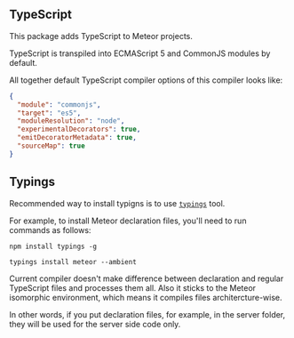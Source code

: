 ## TypeScript

This package adds TypeScript to Meteor projects.

TypeScript is transpiled into ECMAScript 5 and CommonJS modules by default.

All together default TypeScript compiler options of this compiler looks like:
````json
{
  "module": "commonjs",
  "target": "es5",
  "moduleResolution": "node",
  "experimentalDecorators": true,
  "emitDecoratorMetadata": true,
  "sourceMap": true
}
````

## Typings

Recommended way to install typigns is to use [`typings`](https://github.com/typings/typings) tool.

For example, to install Meteor declaration files, you'll need to run commands as follows:
````
npm install typings -g

typings install meteor --ambient
````

Current compiler doesn't make difference between declaration and regular TypeScript files and processes them all.
Also it sticks to the Meteor isomorphic environment, which means it compiles files architercture-wise.

In other words, if you put declaration files, for example, in the server folder, they will be used for the server side code only.
